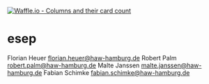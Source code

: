 [![Waffle.io - Columns and their card count](https://badge.waffle.io/fabiansch/esep_sortingmachine.png?columns=all)](https://waffle.io/fabiansch/esep_sortingmachine?utm_source=badge)
# esep

Florian Heuer   florian.heuer@haw-hamburg.de
Robert Palm     robert.palm@haw-hamburg.de
Malte Janssen   malte.janssen@haw-hamburg.de
Fabian Schimke  fabian.schimke@haw-hamburg.de
